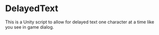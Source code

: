 DelayedText
===========

This is a Unity script to allow for delayed text one character at a time like you see in game dialog.
